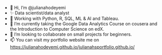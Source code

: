 - 👋 Hi, I’m @julianahodeyemi
- ✨ Data scientist/data analyst
- 👀 Working with Python, R, SQL, ML & AI and Tableau.
- 🌱 I’m currently taking the Google Data Analytics Course on cousera and the Introduction to Computer Science on edX.
- 💞️ I’m looking to collaborate on small projects for beginners.
- 📫 You can visit my portfolio website me on https://julianahodeyemi.github.io/julianahsportfolio.github.io/

<!---
julianahodeyemi/julianahodeyemi is a ✨ special ✨ repository because its `README.md` (this file) appears on your GitHub profile.
You can click the Preview link to take a look at your changes.
--->
